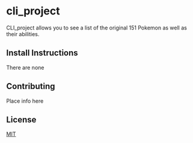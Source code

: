 # cli_project

CLI_project allows you to see a list of the original 151 Pokemon as well as their abilities.

## Install Instructions

There are none

## Contributing

Place info here

## License

[MIT](https://opensource.org/licenses/MIT)

